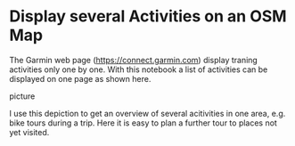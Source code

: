 # Display several Activities on an OSM Map
The Garmin web page (https://connect.garmin.com) display traning activities only one by one.
With this notebook a list of activities can be displayed on one page as shown here.

picture

I use this depiction to get an overview of several acitivities in one area, e.g. bike tours during a trip. Here it is easy to plan a further tour to places not yet visited.
